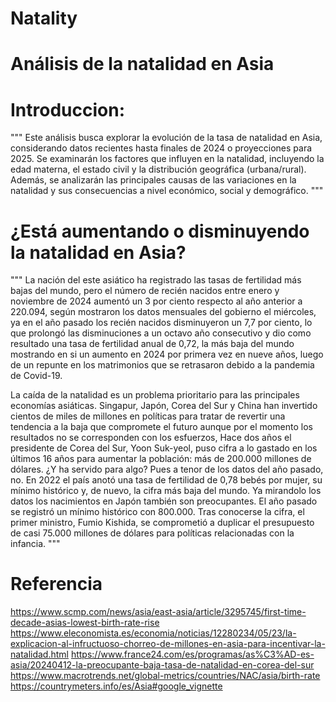 # Natality


# Análisis de la natalidad en Asia

# Introduccion:

"""
Este análisis busca explorar la evolución de la tasa de natalidad en Asia, considerando datos recientes hasta finales de 2024 o proyecciones para 2025. Se examinarán los factores que influyen en la natalidad, incluyendo la edad materna, el estado civil y la distribución geográfica (urbana/rural). Además, se analizarán las principales causas de las variaciones en la natalidad y sus consecuencias a nivel económico, social y demográfico.
"""

# ¿Está aumentando o disminuyendo la natalidad en Asia?

"""
La nación del este asiático ha registrado las tasas de fertilidad más bajas del mundo, pero el número de recién nacidos entre enero y noviembre de 2024 aumentó un 3 por ciento respecto al año anterior a 220.094, según mostraron los datos mensuales del gobierno el miércoles, ya en el año pasado los recién nacidos disminuyeron un 7,7 por ciento, lo que prolongó las disminuciones a un octavo año consecutivo y dio como resultado una tasa de fertilidad anual de 0,72, la más baja del mundo mostrando en si un aumento en 2024 por primera vez en nueve años, luego de un repunte en los matrimonios que se retrasaron debido a la pandemia de Covid-19.

La caída de la natalidad es un problema prioritario para las principales economías asiáticas. Singapur, Japón, Corea del Sur y China han invertido cientos de miles de millones en políticas para tratar de revertir una tendencia a la baja que compromete el futuro aunque por el momento los resultados no se corresponden con los esfuerzos, Hace dos años el presidente de Corea del Sur, Yoon Suk-yeol, puso cifra a lo gastado en los últimos 16 años para aumentar la población: más de 200.000 millones de dólares. ¿Y ha servido para algo? Pues a tenor de los datos del año pasado, no. En 2022 el país anotó una tasa de fertilidad de 0,78 bebés por mujer, su mínimo histórico y, de nuevo, la cifra más baja del mundo. Ya mirandolo los datos los nacimientos en Japón también son preocupantes. El año pasado se registró un mínimo histórico con 800.000. Tras conocerse la cifra, el primer ministro, Fumio Kishida, se comprometió a duplicar el presupuesto de casi 75.000 millones de dólares para políticas relacionadas con la infancia.
"""

# Referencia

https://www.scmp.com/news/asia/east-asia/article/3295745/first-time-decade-asias-lowest-birth-rate-rise
https://www.eleconomista.es/economia/noticias/12280234/05/23/la-explicacion-al-infructuoso-chorreo-de-millones-en-asia-para-incentivar-la-natalidad.html
https://www.france24.com/es/programas/as%C3%AD-es-asia/20240412-la-preocupante-baja-tasa-de-natalidad-en-corea-del-sur
https://www.macrotrends.net/global-metrics/countries/NAC/asia/birth-rate
https://countrymeters.info/es/Asia#google_vignette



